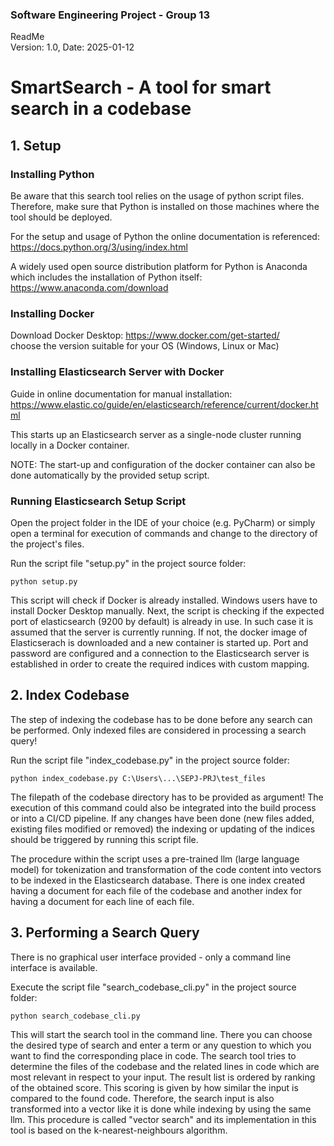 ### Software Engineering Project - Group 13
ReadMe   
Version: 1.0, Date: 2025-01-12

# SmartSearch - A tool for smart search in a codebase

## 1. Setup

### Installing Python

Be aware that this search tool relies on the usage of python script files.
Therefore, make sure that Python is installed on those machines where the tool should be deployed.

For the setup and usage of Python the online documentation is referenced:   
https://docs.python.org/3/using/index.html

A widely used open source distribution platform for Python is Anaconda which includes the installation of Python itself:   
https://www.anaconda.com/download

### Installing Docker

Download Docker Desktop: 
https://www.docker.com/get-started/  
choose the version suitable for your OS (Windows, Linux or Mac)

### Installing Elasticsearch Server with Docker
Guide in online documentation for manual installation:
https://www.elastic.co/guide/en/elasticsearch/reference/current/docker.html

This starts up an Elasticsearch server as a single-node cluster running locally in a Docker container.

NOTE: The start-up and configuration of the docker container can also be done automatically by the provided setup script.

### Running Elasticsearch Setup Script

Open the project folder in the IDE of your choice (e.g. PyCharm) or simply open a terminal for execution of commands and change to the directory of the project's files.

Run the script file "setup.py" in the project source folder:

```
python setup.py
```

This script will check if Docker is already installed. Windows users have to install Docker Desktop manually.
Next, the script is checking if the expected port of elasticsearch (9200 by default) is already in use.
In such case it is assumed that the server is currently running.
If not, the docker image of Elasticserach is downloaded and a new container is started up.
Port and password are configured and a connection to the Elasticsearch server is established in order to create the required indices with custom mapping.


## 2. Index Codebase

The step of indexing the codebase has to be done before any search can be performed.
Only indexed files are considered in processing a search query! 

Run the script file "index_codebase.py" in the project source folder:

```
python index_codebase.py C:\Users\...\SEPJ-PRJ\test_files
```

The filepath of the codebase directory has to be provided as argument!
The execution of this command could also be integrated into the build process or into a CI/CD pipeline.
If any changes have been done (new files added, existing files modified or removed) the indexing or updating of the indices should be triggered by running this script file.

The procedure within the script uses a pre-trained llm (large language model) for tokenization and transformation of the code content into vectors to be indexed in the Elasticsearch database.
There is one index created having a document for each file of the codebase and another index for having a document for each line of each file.


## 3. Performing a Search Query

There is no graphical user interface provided - only a command line interface is available.

Execute the script file "search_codebase_cli.py" in the project source folder:

```
python search_codebase_cli.py
```
This will start the search tool in the command line.
There you can choose the desired type of search and enter a term or any question to which you want to find the corresponding place in code.
The search tool tries to determine the files of the codebase and the related lines in code which are most relevant in respect to your input.
The result list is ordered by ranking of the obtained score.
This scoring is given by how similar the input is compared to the found code. 
Therefore, the search input is also transformed into a vector like it is done while indexing by using the same llm.
This procedure is called "vector search" and its implementation in this tool is based on the k-nearest-neighbours algorithm.
